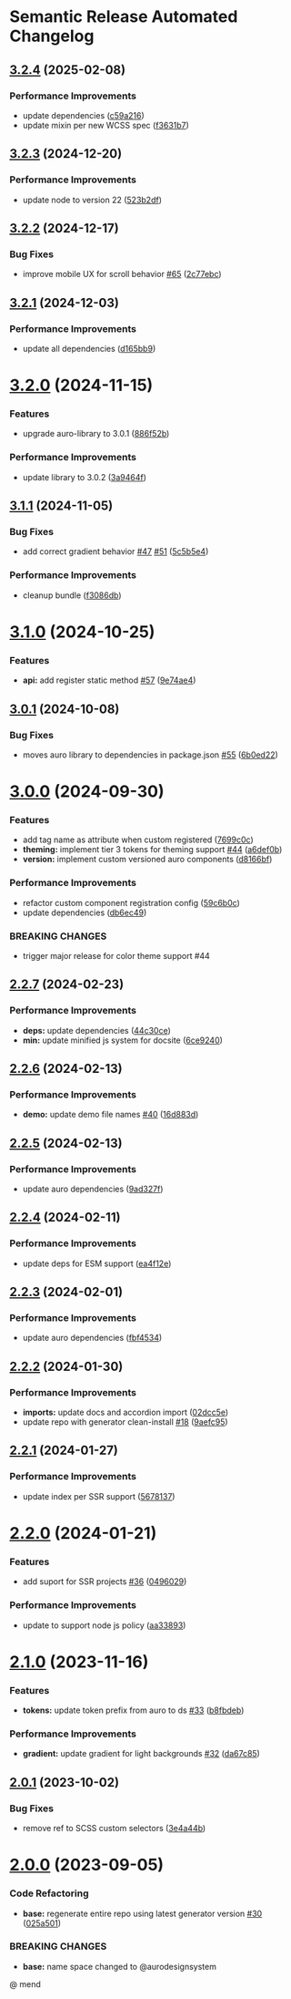 # Semantic Release Automated Changelog

## [3.2.4](https://github.com/AlaskaAirlines/auro-carousel/compare/v3.2.3...v3.2.4) (2025-02-08)


### Performance Improvements

* update dependencies ([c59a216](https://github.com/AlaskaAirlines/auro-carousel/commit/c59a216531ff1a3f297e0d035019ca3d54552db9))
* update mixin per new WCSS spec ([f3631b7](https://github.com/AlaskaAirlines/auro-carousel/commit/f3631b72f532ed63202deed9ee3e3f617af80cc0))

## [3.2.3](https://github.com/AlaskaAirlines/auro-carousel/compare/v3.2.2...v3.2.3) (2024-12-20)


### Performance Improvements

* update node to version 22 ([523b2df](https://github.com/AlaskaAirlines/auro-carousel/commit/523b2dfac58496feba50275fab5025014a91866a))

## [3.2.2](https://github.com/AlaskaAirlines/auro-carousel/compare/v3.2.1...v3.2.2) (2024-12-17)


### Bug Fixes

* improve mobile UX for scroll behavior [#65](https://github.com/AlaskaAirlines/auro-carousel/issues/65) ([2c77ebc](https://github.com/AlaskaAirlines/auro-carousel/commit/2c77ebc5ddec33388cd5633989392ab534991f30))

## [3.2.1](https://github.com/AlaskaAirlines/auro-carousel/compare/v3.2.0...v3.2.1) (2024-12-03)


### Performance Improvements

* update all dependencies ([d165bb9](https://github.com/AlaskaAirlines/auro-carousel/commit/d165bb9c7df82aec6357e0b6eb05698113c4ad8d))

# [3.2.0](https://github.com/AlaskaAirlines/auro-carousel/compare/v3.1.1...v3.2.0) (2024-11-15)


### Features

* upgrade auro-library to 3.0.1 ([886f52b](https://github.com/AlaskaAirlines/auro-carousel/commit/886f52b40be5098b633afc1efc5de5a438ea5b9f))


### Performance Improvements

* update library to 3.0.2 ([3a9464f](https://github.com/AlaskaAirlines/auro-carousel/commit/3a9464f647ec94cdf156509d981842dadef59170))

## [3.1.1](https://github.com/AlaskaAirlines/auro-carousel/compare/v3.1.0...v3.1.1) (2024-11-05)


### Bug Fixes

* add correct gradient behavior [#47](https://github.com/AlaskaAirlines/auro-carousel/issues/47) [#51](https://github.com/AlaskaAirlines/auro-carousel/issues/51) ([5c5b5e4](https://github.com/AlaskaAirlines/auro-carousel/commit/5c5b5e4a093e49c2075dd01ebff2797e973561ed))


### Performance Improvements

* cleanup bundle ([f3086db](https://github.com/AlaskaAirlines/auro-carousel/commit/f3086dba51103676e6c83024ebf2c3daa007aa46))

# [3.1.0](https://github.com/AlaskaAirlines/auro-carousel/compare/v3.0.1...v3.1.0) (2024-10-25)


### Features

* **api:** add register static method [#57](https://github.com/AlaskaAirlines/auro-carousel/issues/57) ([9e74ae4](https://github.com/AlaskaAirlines/auro-carousel/commit/9e74ae466961ea66eb7e6d18033a7f883470f18d))

## [3.0.1](https://github.com/AlaskaAirlines/auro-carousel/compare/v3.0.0...v3.0.1) (2024-10-08)


### Bug Fixes

* moves auro library to dependencies in package.json [#55](https://github.com/AlaskaAirlines/auro-carousel/issues/55) ([6b0ed22](https://github.com/AlaskaAirlines/auro-carousel/commit/6b0ed22513121aef6c5fab5c237cbb3d6345b184))

# [3.0.0](https://github.com/AlaskaAirlines/auro-carousel/compare/v2.2.7...v3.0.0) (2024-09-30)


### Features

* add tag name as attribute when custom registered ([7699c0c](https://github.com/AlaskaAirlines/auro-carousel/commit/7699c0cb75446b296b452c41ce11ef4256ebb6a4))
* **theming:** implement tier 3 tokens for theming support [#44](https://github.com/AlaskaAirlines/auro-carousel/issues/44) ([a6def0b](https://github.com/AlaskaAirlines/auro-carousel/commit/a6def0b0edc66c4770a4dafd5fdc45a5f1244640))
* **version:** implement custom versioned auro components ([d8166bf](https://github.com/AlaskaAirlines/auro-carousel/commit/d8166bfa9109730b2b5d822d6711c662633e4ce2))


### Performance Improvements

* refactor custom component registration config ([59c6b0c](https://github.com/AlaskaAirlines/auro-carousel/commit/59c6b0cf7c8cdf448d5ed53515ee2e94129c98f5))
* update dependencies ([db6ec49](https://github.com/AlaskaAirlines/auro-carousel/commit/db6ec49db16db7eaa8cd05a057ecf10d21d9b533))


### BREAKING CHANGES

* trigger major release for color theme support #44

## [2.2.7](https://github.com/AlaskaAirlines/auro-carousel/compare/v2.2.6...v2.2.7) (2024-02-23)


### Performance Improvements

* **deps:** update dependencies ([44c30ce](https://github.com/AlaskaAirlines/auro-carousel/commit/44c30ceceaa2391e51507918a7ce03de681c8b45))
* **min:** update minified js system for docsite ([6ce9240](https://github.com/AlaskaAirlines/auro-carousel/commit/6ce9240abe84736b1196bb149f72472a6b570968))

## [2.2.6](https://github.com/AlaskaAirlines/auro-carousel/compare/v2.2.5...v2.2.6) (2024-02-13)


### Performance Improvements

* **demo:** update demo file names [#40](https://github.com/AlaskaAirlines/auro-carousel/issues/40) ([16d883d](https://github.com/AlaskaAirlines/auro-carousel/commit/16d883dd389146b28d228c416a3f7e73c998c92c))

## [2.2.5](https://github.com/AlaskaAirlines/auro-carousel/compare/v2.2.4...v2.2.5) (2024-02-13)


### Performance Improvements

* update auro dependencies ([9ad327f](https://github.com/AlaskaAirlines/auro-carousel/commit/9ad327ff2e7287a6974f0aa21ec7e3072089eea6))

## [2.2.4](https://github.com/AlaskaAirlines/auro-carousel/compare/v2.2.3...v2.2.4) (2024-02-11)


### Performance Improvements

* update deps for ESM support ([ea4f12e](https://github.com/AlaskaAirlines/auro-carousel/commit/ea4f12e6db0793e4e3d3d3b75b3190d8f3df2b73))

## [2.2.3](https://github.com/AlaskaAirlines/auro-carousel/compare/v2.2.2...v2.2.3) (2024-02-01)


### Performance Improvements

* update auro dependencies ([fbf4534](https://github.com/AlaskaAirlines/auro-carousel/commit/fbf4534565039d4d02d1f13ef8b8ec295f29ccbd))

## [2.2.2](https://github.com/AlaskaAirlines/auro-carousel/compare/v2.2.1...v2.2.2) (2024-01-30)


### Performance Improvements

* **imports:** update docs and accordion import ([02dcc5e](https://github.com/AlaskaAirlines/auro-carousel/commit/02dcc5ed1ec8d87885c242cbd50c05dd5243d053))
* update repo with generator clean-install [#18](https://github.com/AlaskaAirlines/auro-carousel/issues/18) ([9aefc95](https://github.com/AlaskaAirlines/auro-carousel/commit/9aefc95de1e45794a25d62405a8486bdc79a3e42))

## [2.2.1](https://github.com/AlaskaAirlines/auro-carousel/compare/v2.2.0...v2.2.1) (2024-01-27)


### Performance Improvements

* update index per SSR support ([5678137](https://github.com/AlaskaAirlines/auro-carousel/commit/5678137ea45e646ecc3fcc575093f325ad150b3a))

# [2.2.0](https://github.com/AlaskaAirlines/auro-carousel/compare/v2.1.0...v2.2.0) (2024-01-21)


### Features

* add suport for SSR projects [#36](https://github.com/AlaskaAirlines/auro-carousel/issues/36) ([0496029](https://github.com/AlaskaAirlines/auro-carousel/commit/0496029275c194107dfeba644cae8d12061c2697))


### Performance Improvements

* update to support node js policy ([aa33893](https://github.com/AlaskaAirlines/auro-carousel/commit/aa33893bc56f08d25addbf688504341c0edb9406))

# [2.1.0](https://github.com/AlaskaAirlines/auro-carousel/compare/v2.0.1...v2.1.0) (2023-11-16)


### Features

* **tokens:** update token prefix from auro to ds [#33](https://github.com/AlaskaAirlines/auro-carousel/issues/33) ([b8fbdeb](https://github.com/AlaskaAirlines/auro-carousel/commit/b8fbdebc0c7734267c9a29c5e31442e872195a16))


### Performance Improvements

* **gradient:** update gradient for light backgrounds [#32](https://github.com/AlaskaAirlines/auro-carousel/issues/32) ([da67c85](https://github.com/AlaskaAirlines/auro-carousel/commit/da67c850b21d3ffae78a21a8fae4a446f3dc8aef))

## [2.0.1](https://github.com/AlaskaAirlines/auro-carousel/compare/v2.0.0...v2.0.1) (2023-10-02)


### Bug Fixes

* remove ref to SCSS custom selectors ([3e4a44b](https://github.com/AlaskaAirlines/auro-carousel/commit/3e4a44b47dbec9731816833c37e394953e83b7bc))

# [2.0.0](https://github.com/AlaskaAirlines/auro-carousel/compare/v1.4.0...v2.0.0) (2023-09-05)


### Code Refactoring

* **base:** regenerate entire repo using latest generator version [#30](https://github.com/AlaskaAirlines/auro-carousel/issues/30) ([025a501](https://github.com/AlaskaAirlines/auro-carousel/commit/025a5017b33d69dde421dbcd33e74b42f29be552))


### BREAKING CHANGES

* **base:** name space changed to @aurodesignsystem

@ mend
